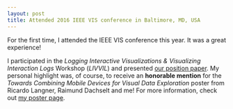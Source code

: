 ```yaml
---
layout: post
title: Attended 2016 IEEE VIS conference in Baltimore, MD, USA
---
```


For the first time, I attended the IEEE VIS conference this year. It was a great experience!

I participated in the *Logging Interactive Visualizations & Visualizing Interaction Logs* Workshop (*LIVVIL*) and presented [our position paper](/publications/2016/logging-in-visualizations). My personal highlight was, of course, to receive an **honorable mention** for the *Towards Combining Mobile Devices for Visual Data Exploration* poster from Ricardo Langner, Raimund Dachselt and me!  For more information, check out [my poster page](/publications/2016/combining-mobiles).